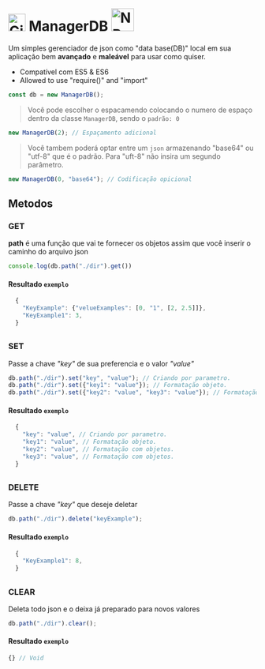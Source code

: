# [<img src="https://cdn-icons-png.flaticon.com/512/25/25231.png" alt="GitHub" width="35">](https://github.com/dspofu/managerDB) ManagerDB [<img src="https://upload.wikimedia.org/wikipedia/commons/thumb/d/db/Npm-logo.svg/2560px-Npm-logo.svg.png" alt="NPM" width="46">](https://www.npmjs.com/package/managerDB)

Um simples gerenciador de json como "data base(DB)" local em sua aplicação bem __avançado__ e __maleável__ para usar como quiser.

- Compatível com ES5 & ES6
- Allowed to use "require()" and "import"

```js
const db = new ManagerDB();
```

>Você pode escolher o espacamendo colocando o numero de espaço dentro da classe `ManagerDB`, sendo o `padrão: 0`


```js
new ManagerDB(2); // Espaçamento adicional
```

>Você tambem poderá optar entre um `json` armazenando "base64" ou "utf-8" que é o padrão. Para "uft-8" não insira um segundo parâmetro.

```js
new ManagerDB(0, "base64"); // Codificação opicional
```

## Metodos
### GET

__path__ é uma função que vai te fornecer os objetos assim que você inserir o caminho do arquivo json

```js
console.log(db.path("./dir").get())
```
#### Resultado `exemplo`
```js
  {
    "KeyExample": {"velueExamples": [0, "1", [2, 2.5]]},
    "KeyExample1": 3,
  }
```
## 
### SET

Passe a chave *"key"* de sua preferencia e o valor *"value"*

```js
db.path("./dir").set("key", "value"); // Criando por parametro.
db.path("./dir").set({"key1": "value"}); // Formatação objeto.
db.path("./dir").set({"key2": "value", "key3": "value"}); // Formatação com objetos.
```
#### Resultado `exemplo`
```js
  {
    "key": "value", // Criando por parametro.
    "key1": "value", // Formatação objeto.
    "key2": "value", // Formatação com objetos.
    "key3": "value", // Formatação com objetos.
  }
```
## 
### DELETE

Passe a chave *"key"* que deseje deletar

```js
db.path("./dir").delete("keyExample");
```
#### Resultado `exemplo`
```js
  {
    "KeyExample1": 8,
  }
```
## 
### CLEAR

Deleta todo json e o deixa já preparado para novos valores

```js
db.path("./dir").clear();
```
#### Resultado `exemplo`
```js
{} // Void
```